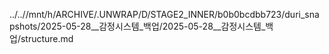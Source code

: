../..//mnt/h/ARCHIVE/.UNWRAP/D/STAGE2_INNER/b0b0bcdbb723/duri_snapshots/2025-05-28__감정시스템_백업/2025-05-28__감정시스템_백업/structure.md